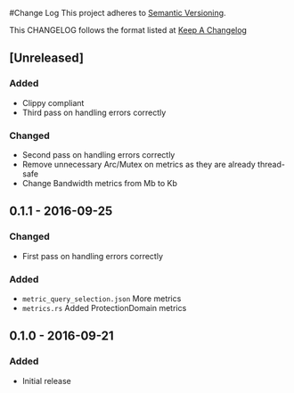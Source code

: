 #Change Log
This project adheres to [Semantic Versioning](http://semver.org/).

This CHANGELOG follows the format listed at [Keep A Changelog](http://keepachangelog.com/)

## [Unreleased]
### Added
- Clippy compliant
- Third pass on handling errors correctly

### Changed
- Second pass on handling errors correctly
- Remove unnecessary Arc/Mutex on metrics as they are already thread-safe
- Change Bandwidth metrics from Mb to Kb

## 0.1.1 - 2016-09-25
### Changed
- First pass on handling errors correctly

### Added
- `metric_query_selection.json` More metrics
- `metrics.rs` Added ProtectionDomain metrics

## 0.1.0 - 2016-09-21
### Added
- Initial release

